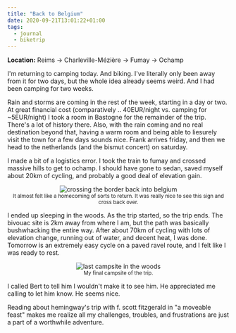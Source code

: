 ```yaml
---
title: "Back to Belgium"
date: 2020-09-21T13:01:22+01:00
tags:
  - journal
  - biketrip
---
```


**Location:** Reims -> Charleville-Mézière -> Fumay -> Ochamp

I'm returning to camping today. And biking. I've literally only been away
from it for two days, but the whole idea already seems weird. And I had been
camping for two weeks.

Rain and storms are coming in the rest of the week, starting in a day or two.
At great financial cost (comparatively .. 40EUR/night vs. camping for
~5EUR/night) I took a room in Bastogne for the remainder of the trip. There's
a lot of history there. Also, with the rain coming and no real destination
beyond that, having a warm room and being able to liesurely visit the town
for a few days sounds nice. Frank arrives friday, and then we head to the
netherlands (and the bismut concert) on saturday.

I made a bit of a logistics error. I took the train to fumay and crossed
massive hills to get to ochamp. I should have gone to sedan, saved myself
about 20km of cycling, and probably a good deal of elevation gain.

<div style="text-align:center;">
<img style="max-width: 90%; width: auto; height: auto;" src="/images/belgique.jpg" alt="crossing the border back into belgium">
<figcaption><small>It almost felt like a homecoming of sorts to return. It was really nice to see this sign and cross back over.</small></figcaption>
</div>

I ended up sleeping in the woods. As the trip started, so the trip ends. The
bivouac site is 2km away from where I am, but the path was basically
bushwhacking the entire way. After about 70km of cycling with lots of
elevation change, running out of water, and decent heat, I was done. Tomorrow
is an extremely easy cycle on a paved ravel route, and I felt like I was
ready to rest.

<div style="text-align:center;">
<img style="max-width: 90%; width: auto; height: auto;" src="/images/ochamp_camping.jpg" alt="last campsite in the woods">
<figcaption><small>My final campsite of the trip.</small></figcaption>
</div>

I called Bert to tell him I wouldn't make it to see him. He appreciated me calling to let him know. He seems nice.

Reading about hemingway's trip with f. scott fitzgerald in "a moveable feast"
makes me realize all my challenges, troubles, and frustrations are just a
part of a worthwhile adventure.